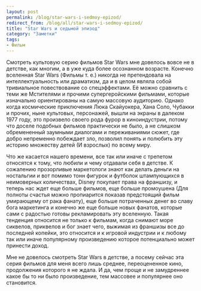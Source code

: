 ```yaml
---
layout: post
permalink: /blog/star-wars-i-sedmoy-epizod/
redirect_from: /blog/all/star-wars-i-sedmoy-epizod/
title: "Star Wars и седьмой эпизод"
category: "Заметки"
tags:
- Фильм
---
```


Смотреть культовую серию фильмов Star Wars мне довелось вовсе не в детстве, как многим, а в уже куда более осознанном возрасте. Конечно вселенная Star Wars (Фильмы т. е.) никогда не претендовала на интеллектуальность или драматизм, да и в целом являла собой тривиальное повествование со спецэффектами. Её можно сравнить с теми же Мстителями и прочими супергеройскими фильмами, которые изначально ориентированы на самую массовую аудиторию. Однако когда космические приключения Люка Скайуокера, Хана Соло, Чубакки и прочих, ныне культовых, персонажей, вышли на экраны в далеком 1977 году, это произвело своего рода фурор в киноиндустрии, потому что доселе подобных фильмов практически не было, а не слишком обремененный заумными диалогами и переживаниями сюжет, где добро непременно побеждает зло, позволил понять и полюбить эту историю множеству детей (И взрослых) по всему миру.

Что же касается нашего времени, все так или иначе с трепетом относятся к тому, что любили и чему отдавали себя в детстве. К сожалению прозорливые маркетологи знают как делать деньги на ностальгии и вот помимо тонн фигурок и футболок штампующихся в неимоверных количествах, Disney покупает права на франшизу, и теперь нас ждет еще больше фильмов, еще больше промоушена (Для полноты счастья можно пропиарится показав предстоящий фильм умирающему от рака фанату), еще больше потраченных денег во славу бога маркетинга и конечно же еще больше новых фанатов, которые сами с радостью готовы рекламировать эту вселенную. Такая тенденция относится не только к фильмам, когда снимают море сиквелов, приквелов и бог знает чего, выжимая из франшизы все до последней копейки, это относится и к игровой индустрии и к любому так или иначе популярному произведению которое потенциально может принести доход.

Мне не довелось смотреть Star Wars в детстве, а посему сейчас эта серия фильмов для меня всего лишь среднее, переоцененное кино, продолжения которого я не ждала. И да, чем проще и не замудреннее какое бы то ни было произведение, тем массовее и популярнее оно становится.